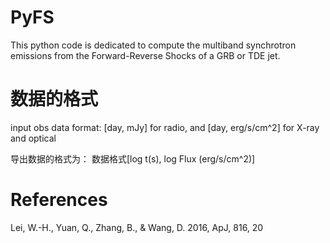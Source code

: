 # PyFS
This python code is dedicated to compute the multiband synchrotron emissions from the Forward-Reverse Shocks of a GRB or TDE jet.



# 数据的格式
input obs data format: [day, mJy] for radio, and [day, erg/s/cm^2] for X-ray and optical

导出数据的格式为：
数据格式[log t(s), log Flux (erg/s/cm^2)]

# References
Lei, W.-H., Yuan, Q., Zhang, B., & Wang, D. 2016, ApJ, 816, 20